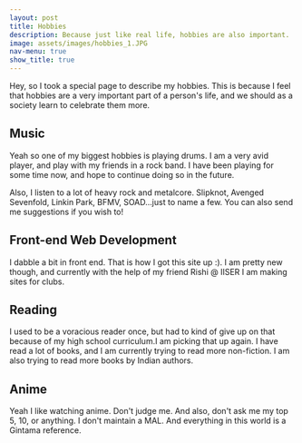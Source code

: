 ```yaml
---
layout: post
title: Hobbies
description: Because just like real life, hobbies are also important.
image: assets/images/hobbies_1.JPG
nav-menu: true
show_title: true
---
```


Hey, so I took a special page to describe my hobbies. This is because I feel that hobbies are a very important part of a person's life, and we should as a society learn to celebrate them more. 

## Music 
Yeah so one of my biggest hobbies is playing drums. I am a very avid player, and play with my friends in a rock band. I have been playing for some time now, and hope to continue doing so in the future.

Also, I listen to a lot of heavy rock and metalcore. Slipknot, Avenged Sevenfold, Linkin Park, BFMV, SOAD...just to name a few. You can also send me suggestions if you wish to!

## Front-end Web Development
I dabble a bit in front end. That is how I got this site up :). I am pretty new though, and currently with the help of my friend Rishi @ IISER I am making sites for clubs. 

## Reading
I used to be a voracious reader once, but had to kind of give up on that because of my high school curriculum.I am picking that up again. I have read a lot of books, and I am currently trying to read more non-fiction. I am also trying to read more books by Indian authors.

## Anime 
Yeah I like watching anime. Don't judge me. And also, don't ask me my top 5, 10, or anything. I don't maintain a MAL. And everything in this world is a Gintama reference.

